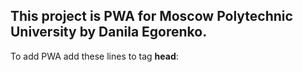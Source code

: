 <h2>This project is PWA for Moscow Polytechnic University by Danila Egorenko.</h2>

<p>To add PWA add these lines to tag <strong>head</strong>:</p>

<link rel="stylesheet" href="pwa.css">
<script src="pwa.js"></script>
